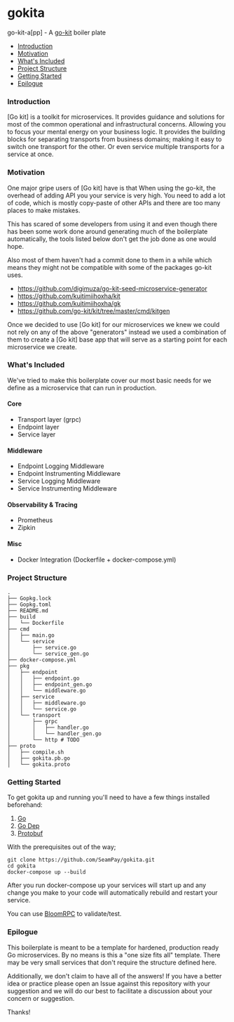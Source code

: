 # gokita
go-kit-a[pp] - A [go-kit](https://gokit.io/) boiler plate

- [Introduction](#introduction)
- [Motivation](#motivation)
- [What's Included](#whats-included)
- [Project Structure](#project-structure)
- [Getting Started](#getting-started)
- [Epilogue](#epilogue)

### Introduction
[Go kit] is a toolkit for microservices. It provides guidance and solutions for
most of the common operational and infrastructural concerns. Allowing you to
focus your mental energy on your business logic. It provides the building blocks
for separating transports from business domains; making it easy to switch one
transport for the other. Or even service multiple transports for a service at
once.

### Motivation
One major gripe users of [Go kit] have is that When using the go-kit, the overhead 
of adding API you your service is very high. You need to add a lot of code, which is 
mostly copy-paste of other APIs and there are too many places to make mistakes.

This has scared of some developers from using it and even though there has been some 
work done around generating much of the boilerplate automatically, the tools listed below 
don't get the job done as one would hope.

Also most of them haven't had a commit done to them in a while which means they might not be 
compatible with some of the packages go-kit uses.

- https://github.com/digimuza/go-kit-seed-microservice-generator
- https://github.com/kujtimiihoxha/kit
- https://github.com/kujtimiihoxha/gk
- https://github.com/go-kit/kit/tree/master/cmd/kitgen

Once we decided to use [Go kit] for our microservices we knew we could not rely on any of the 
above "generators" instead we used a combination of them to create a [Go kit] base app that will 
serve as a starting point for each microservice we create.

### What's Included

We've tried to make this boilerplate cover our most basic needs for we define as a microservice 
that can run in production.

#### Core

- Transport layer (grpc)
- Endpoint layer
- Service layer

#### Middleware

- Endpoint Logging Middleware
- Endpoint Instrumenting Middleware
- Service Logging Middleware
- Service Instrumenting Middleware

#### Observability & Tracing

- Prometheus
- Zipkin

#### Misc

- Docker Integration (Dockerfile + docker-compose.yml)

### Project Structure

```shell script
.
├── Gopkg.lock
├── Gopkg.toml
├── README.md
├── build
│   └── Dockerfile
├── cmd
│   ├── main.go
│   └── service
│       ├── service.go
│       └── service_gen.go
├── docker-compose.yml
├── pkg
│   ├── endpoint
│   │   ├── endpoint.go
│   │   ├── endpoint_gen.go
│   │   └── middleware.go
│   ├── service
│   │   ├── middleware.go
│   │   └── service.go
│   └── transport
│       ├── grpc
│       │   ├── handler.go
│       │   └── handler_gen.go
│       └── http # TODO
├── proto
│   ├── compile.sh
│   ├── gokita.pb.go
│   └── gokita.proto
```

### Getting Started

To get gokita up and running you'll need to have a few things installed beforehand:

1. [Go](https://golang.org/doc/install)
2. [Go Dep](https://golang.github.io/dep/docs/installation.html)
3. [Protobuf](https://github.com/google/protobuf)

With the prerequisites out of the way;

```shell script
git clone https://github.com/SeamPay/gokita.git
cd gokita
docker-compose up --build
```

After you run docker-compose up your services will start up and any change you make to 
your code will automatically rebuild and restart your service.

You can use [BloomRPC](https://github.com/uw-labs/bloomrpc) to validate/test.

### Epilogue

This boilerplate is meant to be a template for hardened, production ready Go microservices. 
By no means is this a "one size fits all" template. There may be very small services that 
don't require the structure defined here.

Additionally, we don't claim to have all of the answers! If you have a better idea or practice 
please open an Issue against this repository with your suggestion and we will do our best to 
facilitate a discussion about your concern or suggestion.

Thanks!
